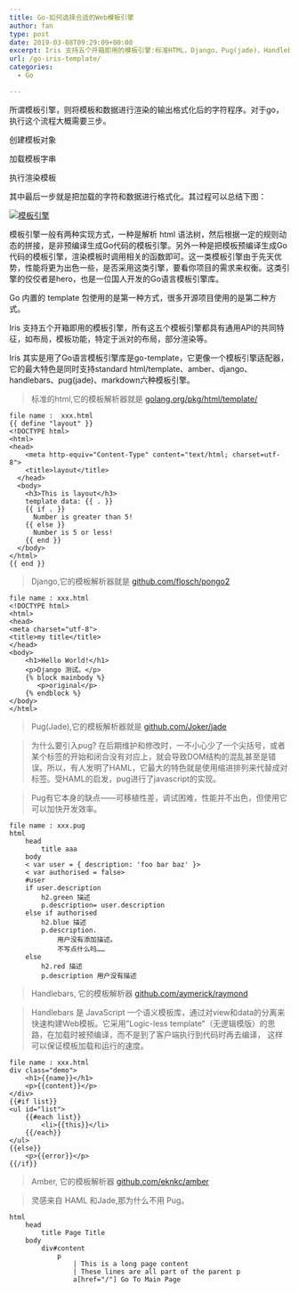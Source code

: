 ```yaml
---
title: Go-如何选择合适的Web模板引擎
author: fan
type: post
date: 2019-03-08T09:29:09+00:00
excerpt: Iris 支持五个开箱即用的模板引擎:标准HTML，Django，Pug(jade)，Handlebars,Amber
url: /go-iris-template/
categories:
  - Go

---
```

所谓模板引擎，则将模板和数据进行渲染的输出格式化后的字符程序。对于go，执行这个流程大概需要三步。
  
创建模板对象
  
加载模板字串
  
执行渲染模板
  
其中最后一步就是把加载的字符和数据进行格式化。其过程可以总结下图：
  
[![模板引擎][1]][1]
  
模板引擎一般有两种实现方式，一种是解析 html 语法树，然后根据一定的规则动态的拼接，是非预编译生成Go代码的模板引擎。另外一种是把模板预编译生成Go代码的模板引擎，渲染模板时调用相关的函数即可。这一类模板引擎由于先天优势，性能将更为出色一些，是否采用这类引擎，要看你项目的需求来权衡。这类引擎的佼佼者是hero，也是一位国人开发的Go语言模板引擎库。
  
Go 内置的 template 包使用的是第一种方式，很多开源项目使用的是第二种方式。
  
Iris 支持五个开箱即用的模板引擎，所有这五个模板引擎都具有通用API的共同特征，如布局，模板功能，特定于派对的布局，部分渲染等。
  
Iris 其实是用了Go语言模板引擎库是go-template，它更像一个模板引擎适配器，它的最大特色是同时支持standard html/template、amber、django、handlebars、pug(jade)、markdown六种模板引擎。

> 标准的html,它的模板解析器就是 [golang.org/pkg/html/template/][2] 

<pre><code class="line-numbers">file name :  xxx.html
{{ define "layout" }}
&lt;!DOCTYPE html&gt;
&lt;html&gt;
&lt;head&gt;
    &lt;meta http-equiv="Content-Type" content="text/html; charset=utf-8"&gt;
    &lt;title&gt;layout&lt;/title&gt;
  &lt;/head&gt;
  &lt;body&gt;
    &lt;h3&gt;This is layout&lt;/h3&gt;
    template data: {{ . }}
    {{ if . }}
      Number is greater than 5!
    {{ else }}
      Number is 5 or less!
    {{ end }}
  &lt;/body&gt;
&lt;/html&gt;
{{ end }}
</code></pre>

> Django,它的模板解析器就是 [github.com/flosch/pongo2][3] 

<pre><code class="line-numbers">file name : xxx.html
&lt;!DOCTYPE html&gt;
&lt;html&gt;
&lt;head&gt;
&lt;meta charset="utf-8"&gt;
&lt;title&gt;my title&lt;/title&gt;
&lt;/head&gt;
&lt;body&gt;
    &lt;h1&gt;Hello World!&lt;/h1&gt;
    &lt;p&gt;Django 测试。&lt;/p&gt;
    {% block mainbody %}
       &lt;p&gt;original&lt;/p&gt;
    {% endblock %}
&lt;/body&gt;
&lt;/html&gt;
</code></pre>

> Pug(Jade),它的模板解析器就是 [github.com/Joker/jade][4]
    
> 为什么要引入pug? 在后期维护和修改时，一不小心少了一个尖括号，或者某个标签的开始和闭合没有对应上，就会导致DOM结构的混乱甚至是错误。所以，有人发明了HAML，它最大的特色就是使用缩进排列来代替成对标签。受HAML的启发，pug进行了javascript的实现。
    
> Pug有它本身的缺点——可移植性差，调试困难，性能并不出色，但使用它可以加快开发效率。 

<pre><code class="line-numbers">file name : xxx.pug
html
    head
        title aaa
    body
    &lt; var user = { description: 'foo bar baz' }&gt;
    &lt; var authorised = false&gt;
    #user
    if user.description
        h2.green 描述
        p.description= user.description
    else if authorised
        h2.blue 描述
        p.description.
            用户没有添加描述。
            不写点什么吗……
    else
        h2.red 描述
        p.description 用户没有描述
</code></pre>

> Handlebars, 它的模板解析器 [github.com/aymerick/raymond][5]
    
> Handlebars 是 JavaScript 一个语义模板库，通过对view和data的分离来快速构建Web模板。它采用&#8221;Logic-less template&#8221;（无逻辑模版）的思路，在加载时被预编译，而不是到了客户端执行到代码时再去编译， 这样可以保证模板加载和运行的速度。 

<pre><code class="line-numbers">file name : xxx.html
div class="demo"&gt;
    &lt;h1&gt;{{name}}&lt;/h1&gt;
    &lt;p&gt;{{content}}&lt;/p&gt;
&lt;/div&gt;
{{#if list}}
&lt;ul id="list"&gt;
    {{#each list}}
        &lt;li&gt;{{this}}&lt;/li&gt;
    {{/each}}
&lt;/ul&gt;
{{else}}
    &lt;p&gt;{{error}}&lt;/p&gt;
{{/if}}
</code></pre>

> Amber, 它的模板解析器 [github.com/eknkc/amber][6]
    
> 灵感来自 HAML 和Jade,那为什么不用 Pug。 

<pre><code class="line-numbers">html
    head
        title Page Title
    body
        div#content
            p
                | This is a long page content
                | These lines are all part of the parent p
                a[href="/"] Go To Main Page
</code></pre>

 [1]: https://upload-images.jianshu.io/upload_images/11043-d8ed7fda8ee06555.png?imageMogr2/auto-orient/strip%7CimageView2/2/w/606/format/webp "模板引擎"
 [2]: https://golang.org/pkg/html/template/
 [3]: https://github.com/flosch/pongo2
 [4]: https://github.com/Joker/jade
 [5]: https://github.com/aymerick/raymond
 [6]: https://github.com/eknkc/amber
